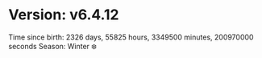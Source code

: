 # Version: v6.4.12
Time since birth: 2326 days, 55825 hours, 3349500 minutes, 200970000 seconds
Season: Winter ❄️
